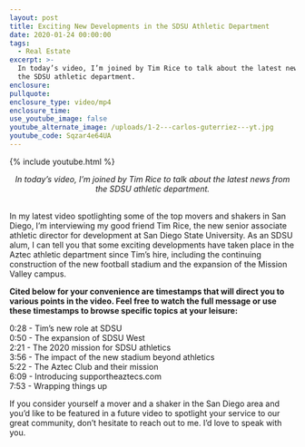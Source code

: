 ```yaml
---
layout: post
title: Exciting New Developments in the SDSU Athletic Department
date: 2020-01-24 00:00:00
tags:
  - Real Estate
excerpt: >-
  In today’s video, I’m joined by Tim Rice to talk about the latest news from
  the SDSU athletic department.
enclosure:
pullquote:
enclosure_type: video/mp4
enclosure_time:
use_youtube_image: false
youtube_alternate_image: /uploads/1-2---carlos-guterriez---yt.jpg
youtube_code: Sqzar4e64UA
---
```


{% include youtube.html %}

<center><em>In today&rsquo;s video, I&rsquo;m joined by Tim Rice to talk about the latest news from the SDSU athletic department.</em></center>

<br>In my latest video spotlighting some of the top movers and shakers in San Diego, I’m interviewing my good friend Tim Rice, the new senior associate athletic director for development at San Diego State University. As an SDSU alum, I can tell you that some exciting developments have taken place in the Aztec athletic department since Tim’s hire, including the continuing construction of the new football stadium and the expansion of the Mission Valley campus.

**Cited below for your convenience are timestamps that will direct you to various points in the video. Feel free to watch the full message or use these timestamps to browse specific topics at your leisure:**

0:28 - Tim’s new role at SDSU<br>0:50 - The expansion of SDSU West<br>2:21 - The 2020 mission for SDSU athletics<br>3:56 - The impact of the new stadium beyond athletics<br>5:22 - The Aztec Club and their mission<br>6:09 - Introducing supportheaztecs.com<br>7:53 - Wrapping things up

If you consider yourself a mover and a shaker in the San Diego area and you’d like to be featured in a future video to spotlight your service to our great community, don’t hesitate to reach out to me. I’d love to speak with you.
